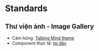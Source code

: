 # Standards

## Thư viện ảnh - Image Gallery

- Cảm hứng: [Talking Mind theme](https://preview.themeforest.net/item/talking-minds-psychotherapist-vue-nuxtjs-template/full_screen_preview/51550016?_ga=2.44729060.1305799812.1731010005-1936273960.1721491237)
- Component thực tế: [tại đây](/demo/image-gallery)